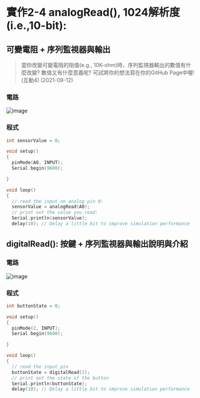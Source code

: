 # 實作2-4 analogRead(), 1024解析度 (i.e.,10-bit): 

## 可變電阻 + 序列監視器與輸出
> 當你改變可變電阻的阻值(e.g., 10K-ohm)時，序列監視器輸出的數值有什麼改變? 數值又有什麼意義呢? 可試將你的想法寫在你的GitHub Page中喔! (互動4) (2021-09-12)

### 電路
![image](https://user-images.githubusercontent.com/89304181/132969373-0638b2d6-3e22-4381-8b2a-ffc59d60d6e9.png)

### 程式
````C
int sensorValue = 0;

void setup()
{
  pinMode(A0, INPUT);
  Serial.begin(9600);

}

void loop()
{
  // read the input on analog pin 0:
  sensorValue = analogRead(A0);
  // print out the value you read:
  Serial.println(sensorValue);
  delay(10); // Delay a little bit to improve simulation performance
````

## digitalRead(): 按鍵 + 序列監視器與輸出說明與介紹

### 電路
![image](https://user-images.githubusercontent.com/89304181/132969425-256d9c25-52f8-4151-96c3-ddde67833c3b.png)

### 程式
````C
int buttonState = 0;

void setup()
{
  pinMode(2, INPUT);
  Serial.begin(9600);

}

void loop()
{
  // read the input pin
  buttonState = digitalRead(2);
  // print out the state of the button
  Serial.println(buttonState);
  delay(10); // Delay a little bit to improve simulation performance
````
